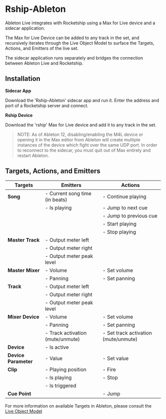 # Rship-Ableton

Ableton Live integrates with Rocketship using a Max for Live device and a sidecar application.

The Max for Live Device can be added to any track in the set, and recursively iterates through the Live Object Model to surface the Targets, Actions, and Emitters of the live set.

The sidecar application runs separately and bridges the connection between Ableton Live and Rocketship.

## Installation

**Sidecar App**

Download the 'Rship-Ableton' sidecar app and run it. Enter the address and port of a Rocketship server and connect.

**Rship Device**

Download the 'rship' Max for Live device and add it to any track in the set.

> NOTE: As of Ableton 12, disabling/enabling the M4L device or opening it in the Max editor from Ableton will create multiple instances of the device which fight over the same UDP port. In order to reconnect to the sidecar, you must quit out of Max entirely and restart Ableton.

## Targets, Actions, and Emitters

| Targets          | Emitters                          | Actions                              |
|------------------|-----------------------------------|--------------------------------------|
| **Song**         | - Current song time (in beats)    | - Continue playing                   |
|                  | - Is playing                      | - Jump to next cue                   |
|                  |                                   | - Jump to previous cue               |
|                  |                                   | - Start playing                      |
|                  |                                   | - Stop playing                       |
| **Master Track** | - Output meter left               |                                      |
|                  | - Output meter right              |                                      |
|                  | - Output meter peak level         |                                      |
| **Master Mixer** | - Volume                          | - Set volume                         |
|                  | - Panning                         | - Set panning                        |
| **Track**        | - Output meter left               |                                      |
|                  | - Output meter right              |                                      |
|                  | - Output meter peak level         |                                      |
| **Mixer Device** | - Volume                          | - Set volume                         |
|                  | - Panning                         | - Set panning                        |
|                  | - Track activation (mute/unmute)  | - Set track activation (mute/unmute) |
| **Device**       | - Is active                       |                                      |
| **Device Parameter** | - Value                       | - Set value                          |
| **Clip**         | - Playing position                | - Fire                               |
|                  | - Is playing                      | - Stop                               |
|                  | - Is triggered                    |                                      |
| **Cue Point**    |                                   | - Jump                               |

For more information on available Targets in Ableton, please consult the [Live Object Model](https://docs.cycling74.com/max8/vignettes/live_object_model)